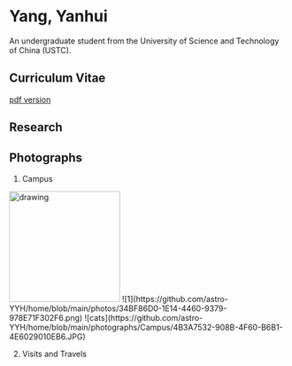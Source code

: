 # Yang, Yanhui

An undergraduate student from the University of Science and Technology of China (USTC).

## Curriculum Vitae

[pdf version](https://github.com/astro-YYH/home/blob/main/Curriculum_Vitae.pdf)

## Research

## Photographs

1. Campus

<img src="https://github.com/astro-YYH/home/blob/main/photos/34BF86D0-1E14-4460-9379-978E71F302F6.png" alt="drawing" width="200"/>
![1](https://github.com/astro-YYH/home/blob/main/photos/34BF86D0-1E14-4460-9379-978E71F302F6.png)
![cats](https://github.com/astro-YYH/home/blob/main/photographs/Campus/4B3A7532-908B-4F60-B6B1-4E6029010EB6.JPG)


2. Visits and Travels


